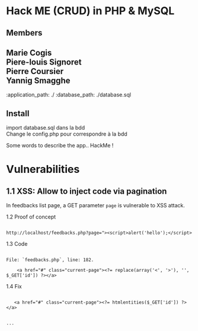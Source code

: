 Hack ME  (CRUD) in PHP & MySQL
========

Members
-------------------------------------------- 
Marie Cogis<br>
Piere-louis Signoret<br>
Pierre Coursier<br>
Yannig Smagghe<br>
-------------------------------------------- 


:application_path: ./
:database_path: ./database.sql

Install
-------------------------------------------- 
import database.sql dans la bdd <br>
Change le config.php pour correspondre à la bdd

Some words to describe the app.. HackMe !

Vulnerabilities
===============

1.1 XSS: Allow to inject code via pagination
--------------------------------------------

In feedbacks list page, a GET parameter `page` is vulnerable to XSS attack.

1.2 Proof of concept
~~~~~~~~~~~~~~~~~~~~~

http://localhost/feedbacks.php?page="><script>alert('hello');</script>
~~~~~~~~~~~~~~~~~~~~~
1.3 Code
~~~~~~~~

File: `feedbacks.php`, line: 182.

    <a href="#" class="current-page"><?= replace(array('<', '>'), '', $_GET['id']) ?></a>
~~~~~~~~~~~~~~~~~~~~~
1.4 Fix
~~~~~~~

   <a href="#" class="current-page"><?= htmlentities($_GET['id']) ?></a>


...